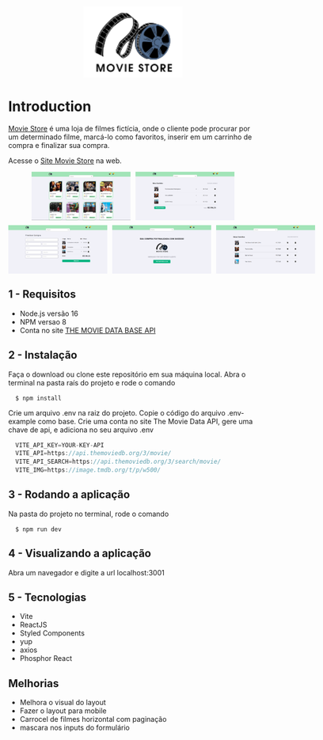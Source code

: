 <div align="center" background="#ffffff">
  <img src="https://raw.githubusercontent.com/marciovz/movie-store/main/src/assets/logo-movie-store.svg" width="200" alt="Movie Store" />
</div>

# Introduction

[Movie Store](https://github.com/marciovz/movie-store) é uma loja de filmes fictícia, onde o cliente pode procurar por um determinado filme, marcá-lo como favoritos, inserir em um carrinho de compra e finalizar sua compra.

Acesse o [Site Movie Store](https://movie-store-mvz.vercel.app/) na web.

<div style="display: flex; flex-direction: column; align-items: center; ">

<div style="display: flex; gap: 10px">
<img alt="Movie Store Main"
src="https://raw.githubusercontent.com/marciovz/movie-store/main/src/assets/readme-files/screen-main.png" width="200" />
<img alt="Movie Store Main" 
src="https://raw.githubusercontent.com/marciovz/movie-store/main/src/assets/readme-files/screen-cart.png" width="200" />
</div>

<div style="display: flex; align-items: center; gap: 10px; margin-top: 10px">
<img alt="Movie Store Main" 
src="https://raw.githubusercontent.com/marciovz/movie-store/main/src/assets/readme-files/screen-checkout.png" width="200" />
<img alt="Movie Store Main" 
src="https://raw.githubusercontent.com/marciovz/movie-store/main/src/assets/readme-files/screen-confimation.png" width="200" />
<img alt="Movie Store Main" 
src="https://raw.githubusercontent.com/marciovz/movie-store/main/src/assets/readme-files/screen-favorites.png" width="200" />

</div>
</div>

## 1 - Requisitos

- Node.js versão 16
- NPM versao 8
- Conta no site [THE MOVIE DATA BASE API](https://developers.themoviedb.org)

## 2 - Instalação

  Faça o download ou clone este repositório em sua máquina local.
  Abra o terminal na pasta raís do projeto e rode o comando

```shell
  $ npm install
```

  Crie um arquivo .env na raiz do projeto. Copie o código do arquivo .env-example como base.
  Crie uma conta no site The Movie Data API, gere uma chave de api, e adiciona no seu arquivo .env

```js
  VITE_API_KEY=YOUR-KEY-API
  VITE_API=https://api.themoviedb.org/3/movie/
  VITE_API_SEARCH=https://api.themoviedb.org/3/search/movie/
  VITE_IMG=https://image.tmdb.org/t/p/w500/
```

## 3 - Rodando a aplicação 

  Na pasta do projeto no terminal, rode o comando

```shell
  $ npm run dev
```

## 4 - Visualizando a aplicação

  Abra um navegador e digite a url localhost:3001
  

## 5 - Tecnologias

- Vite
- ReactJS 
- Styled Components
- yup
- axios
- Phosphor React

## Melhorias

- Melhora o visual do layout
- Fazer o layout para mobile
- Carrocel de filmes horizontal com paginação
- mascara nos inputs do formulário


